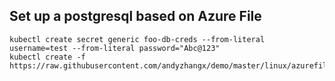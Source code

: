 ## Set up a postgresql based on Azure File

```console
kubectl create secret generic foo-db-creds --from-literal username=test --from-literal password="Abc@123"
kubectl create -f https://raw.githubusercontent.com/andyzhangx/demo/master/linux/azurefile/postgresql/postgresql.yaml
```
